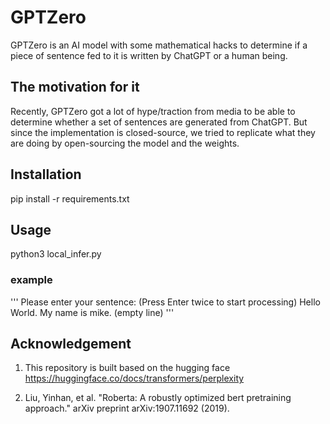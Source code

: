 # GPTZero

GPTZero is an AI model with some mathematical hacks to determine if a piece of sentence fed to it is written by ChatGPT or a human being.

## The motivation for it

Recently, GPTZero got a lot of hype/traction from media to be able to determine whether a set of sentences are generated from ChatGPT. But since the implementation is closed-source, we tried to replicate what they are doing by open-sourcing the model and the weights.

## Installation
pip install -r requirements.txt

## Usage
python3 local_infer.py

### example
'''
Please enter your sentence: (Press Enter twice to start processing)
Hello World.
My name is mike.
(empty line)
'''

## Acknowledgement
1. This repository is built based on the hugging face
https://huggingface.co/docs/transformers/perplexity

2. Liu, Yinhan, et al. "Roberta: A robustly optimized bert pretraining approach." arXiv preprint arXiv:1907.11692 (2019).

